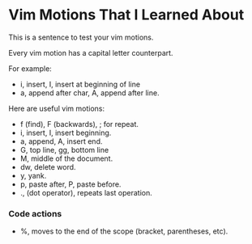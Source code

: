 # Vim Motions That I Learned About

This is a sentence to test your vim motions.

Every vim motion has a capital letter counterpart.

For example:

- i, insert, I, insert at beginning of line
- a, append after char, A, append after line.

Here are useful vim motions:

- f (find), F (backwards), ; for repeat.
- i, insert, I, insert beginning.
- a, append, A, insert end.
- G, top line, gg, bottom line
- M, middle of the document.
- dw, delete word.
- y, yank.
- p, paste after, P, paste before.
- ., (dot operator), repeats last operation.

### Code actions

- %, moves to the end of the scope (bracket, parentheses, etc).
